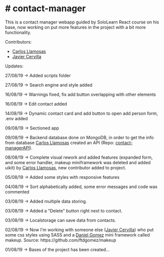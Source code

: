 <h1># contact-manager</h1>

<p>This is a contact manager webapp guided by SoloLearn React course on his base, now working on put more features in the project with a bit more functionality.</p>
<p>Contributors:<ul>
<li><a href=https://github.com/Chokolove>Carlos Llamosas</a></li>
<li><a href=https://github.com/JavierCervilla>Javier Cervilla</a></li></ul></p>

Updates:
<p>27/08/19 -> Added scripts folder</p>
<p>27/08/19 -> Search engine and style added</p>
<p>16/08/19 -> Warnings fixed, fix add button overlapping with other elements</p>
<p>16/08/19 -> Edit contact added</p>
<p>14/08/19 -> Dynamic contact card and add button to open add person form, .env added</p>
<p>09/08/19 -> Sectioned app</p>
<p>09/08/19 -> Backend database done on MongoDB, in order to get the info from database <a href=https://github.com/Chokolove>Carlos Llamosas</a> created an API (Repo: <a href=https://github.com/Chokolove/contact-managerAPI>contact-managerAPI</a>).</p>
<p>08/08/19 -> Complete visual rework and added features (expanded form, and some error handler, makeup miniframework was deleted and added uikit) by <a href=https://github.com/Chokolove>Carlos Llamosas</a>, new contributor added to project.</p>
<p>05/08/19 -> Added some styles with responsive features</p>
<p>04/08/19 -> Sort alphabetically added, some error messages and code was commented</p>
<p>03/08/19 -> Added multiple data storing.</p>
<p>03/08/19 -> Added a "Delete" button right next to contact.</p>
<p>03/08/19 -> Localstorage can save data from contacts.</p>
<p>02/08/19 -> Now I'm working with someone else (<a href=https://github.com/JavierCervilla>Javier Cervilla</a>) who put some css styles using SASS and a <a href=https://github.com/ftdgomez>Daniel Gomez</a> mini framework called makeup. Source: https://github.com/ftdgomez/makeup</p>
<p>01/08/19 -> Bases of the project has been created...</p>
